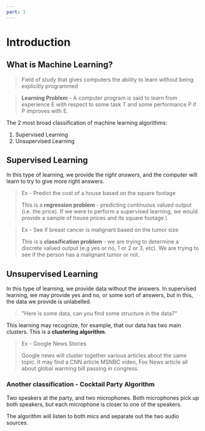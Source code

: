 ```yaml
---
part: 1
---
```


# Introduction

## What is Machine Learning?

> Field of study that gives computers the ability to learn without being explicitly programmed

> **Learning Problem** - A computer program is said to *learn* from experience E with respect to some task T and some performance P if P improves with E.

The 2 most broad classification of machine learning algorithms:

1. Supervised Learning
2. Unsupervised Learning

## Supervised Learning

In this type of learning, we provide the *right answers*, and the computer will learn to try to give more right answers.

> Ex - Predict the cost of a house based on the square footage
>
> This is a **regression problem** - predicting continuous valued output (i.e. the price). If we were to perform a supervised learning, we would provide a sample of house prices and its square footage.\

> Ex - See if breast cancer is malignant based on the tumor size
>
> This is a **classification problem** - we are trying to determine a discrete valued output (e.g yes or no, 1 or 2 or 3, etc). We are trying to see if the person has a malignant tumor or not.

## Unsupervised Learning

In this type of learning, we provide data without the answers. In supervised learning, we may provide yes and no, or some sort of answers, but in this, the data we provide is unlabelled.

> "Here is some data, can you find some structure in the data?"

This learning may recognize, for example, that our data has two main clusters. This is a **clustering algorithm**.

> Ex - Google News Stories
>
> Google news will cluster together various articles about the same topic. It may find a CNN article MSNBC video, Fox News article all about global warming bill passing in congress.

### Another classification - Cocktail Party Algorithm

Two speakers at the party, and two microphones. Both microphones pick up both speakers, but each microphone is closer to one of the speakers.

The algorithm will listen to both mics and separate out the two audio sources.